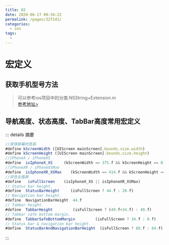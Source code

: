 ```yaml
---
title: 02
date: 2020-06-17 00:34:22
permalink: /pages/32f2d1/
categories:
  - ios
tags:
  - 
---
```

# 宏定义

## 获取手机型号方法
>可以参考ios项目中的分类:NSString+Extension.m <br>
[参考地址>](https://www.jianshu.com/p/5ae0a953a659)

## 导航高度、状态高度、TabBar高度常用宏定义
::: details 摘要
```js
//获得屏幕的宽高
#define kScreenWidth ([UIScreen mainScreen].bounds.size.width)
#define kScreenHeight ([UIScreen mainScreen].bounds.size.height)
//iPhoneX / iPhoneXS
#define  isIphoneX_XS     (kScreenWidth == 375.f && kScreenHeight == 812.f ? YES : NO)
//iPhoneXR / iPhoneXSMax
#define  isIphoneXR_XSMax    (kScreenWidth == 414.f && kScreenHeight == 896.f ? YES : NO)
//异性全面屏
#define   isFullScreen    (isIphoneX_XS || isIphoneXR_XSMax)
// Status bar height.
#define  StatusBarHeight     (isFullScreen ? 44.f : 20.f)
// Navigation bar height.
#define  NavigationBarHeight  44.f
// Tabbar height.
#define  TabbarHeight         (isFullScreen ? (49.f+34.f) : 49.f)
// Tabbar safe bottom margin.
#define  TabbarSafeBottomMargin         (isFullScreen ? 34.f : 0.f)
// Status bar & navigation bar height.
#define  StatusBarAndNavigationBarHeight  (isFullScreen ? 88.f : 64.f)
```
:::